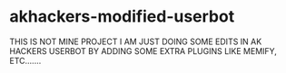 # akhackers-modified-userbot
THIS IS NOT MINE PROJECT I AM JUST DOING SOME EDITS IN AK HACKERS USERBOT BY ADDING SOME EXTRA PLUGINS LIKE MEMIFY, ETC.......
